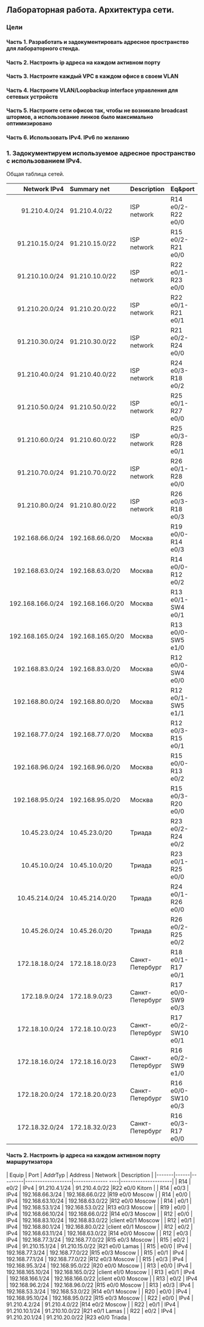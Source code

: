 ## Лабораторная работа. Архитектура сети.

### Цели

#### Часть 1. Разработать и задокументировать адресное пространство для лабораторного стенда.

#### Часть 2. Настроить ip адреса на каждом активном порту 

#### Часть 3. Настроите каждый VPC в каждом офисе в своем VLAN

#### Часть 4. Настроите VLAN/Loopbackup interface управления для сетевых устройств

#### Часть 5. Настроите сети офисов так, чтобы не возникало broadcast   штормов,     а использование линков было максимально оптимизировано

#### Часть 6. Использовать IPv4. IPv6 по желанию

###  1. Задокументируем используемое адресное пространство с использованием IPv4.


  Общая таблица сетей.

| Network IPv4       | Summary net    |  Description   | Eq&port             |          
|-------------------:|:---------------|----------------|---------------------|
|  91.210.4.0/24     |91.210.4.0/22   |   ISP network  |R14 e0/2- R22 e0/0   | 
|  91.210.15.0/24    |91.210.15.0/22  |   ISP network  |R15 e0/2- R21 e0/0   |
|  91.210.10.0/24    |91.210.10.0/22  |   ISP network  |R22 e0/1- R23 e0/0   |
|  91.210.20.0/24    |91.210.20.0/22  |   ISP network  |R22 e0/1- R21 e0/1   |
|  91.210.30.0/24    |91.210.30.0/22  |   ISP network  |R21 e0/2- R24 e0/0   |
|  91.210.40.0/24    |91.210.40.0/22  |   ISP network  |R24 e0/3- R18 e0/2   |
|  91.210.50.0/24    |91.210.50.0/22  |   ISP network  |R25 e0/1- R27 e0/0   |
|  91.210.60.0/24    |91.210.60.0/22  |   ISP network  |R25 e0/3- R28 e0/1   |
|  91.210.70.0/24    |91.210.70.0/22  |   ISP network  |R26 e0/1- R28 e0/0   |
|  91.210.80.0/24    |91.210.80.0/22  |   ISP network  |R26 e0/3- R18 e0/3   |
|  192.168.66.0/24   |192.168.66.0/20 | Москва         |R19 e0/0- R14 e0/3   |
|  192.168.63.0/24   |192.168.63.0/20 | Москва         |R14 e0/0- R12 e0/2   |
|  192.168.166.0/24  |192.168.166.0/20| Москва         |R13 e0/1- SW4 e0/1   |
|  192.168.165.0/24  |192.168.165.0/20| Москва         |R13 e0/0- SW5 e1/0   |
|  192.168.83.0/24   |192.168.83.0/20 | Москва         |R12 e0/0- SW4 e0/0   |
|  192.168.80.0/24   |192.168.80.0/20 | Москва         |R12 e0/1- SW5 e1/1   |
|  192.168.77.0/24   |192.168.77.0/20 | Москва         |R12 e0/3- R15 e0/1   |
|  192.168.96.0/24   |192.168.96.0/20 | Москва         |R15 e0/0- R13 e0/2   |
|  192.168.95.0/24   |192.168.95.0/20 | Москва         |R15 e0/3- R20 e0/0   |
|  10.45.23.0/24     |10.45.23.0/20   | Триада         |R23 e0/2- R24 e0/2   |
|  10.45.10.0/24     |10.45.10.0/20   | Триада         |R23 e0/1- R25 e0/0   |
|  10.45.214.0/24    |10.45.214.0/20  | Триада         |R24 e0/1- R26 e0/0   |
|  10.45.26.0/24     |10.45.26.0/20   | Триада         |R26 e0/2- R25 e0/2   |
|  172.18.18.0/24    |172.18.18.0/23  | Санкт-Петербург|R18 e0/1- R17 e0/1   |
|  172.18.9.0/24     |172.18.9.0/23   | Санкт-Петербург|R17 e0/0- SW9 e0/3   |
|  172.18.10.0/24    |172.18.10.0/23  | Санкт-Петербург|R17 e0/2- SW10 e0/1  |
|  172.18.16.0/24    |172.18.16.0/23  | Санкт-Петербург|R16 e0/2- SW9 e1/0   |
|  172.18.20.0/24    |172.18.20.0/23  | Санкт-Петербург|R16 e0/0- SW10 e0/3  |
|  172.18.32.0/24    |172.18.32.0/23  | Санкт-Петербург|R16 e0/3- R17 e0/0   |



#### Часть 2. Настроить ip адреса на каждом активном порту маршрутизатора


| Equip | Port | AddrTyp | Address           | Network           | Description         |
|-------|------|---------|-------------------|-------------- ----|---------------------|
| R14   | e0/2 | IPv4    | 91.210.4.1/24     | 91.210.4.0/22     |R22 e0/0  Kitorn     |
| R14   | e0/3 | IPv4    | 192.168.66.3/24   | 192.168.66.0/22   |R19 e0/0  Moscow     |
| R14   | e0/0 | IPv4    | 192.168.63.10/24  | 192.168.63.0/22   |R12 e0/0  Moscow     |
| R14   | e0/1 | IPv4    | 192.168.53.1/24   | 192.168.53.0/22   |R13 e0/3  Moscow     |
| R19   | e0/0 | IPv4    | 192.168.66.10/24  | 192.168.66.0/22   |R14 e0/3  Moscow     |
| R12   | e0/0 | IPv4    | 192.168.83.10/24  | 192.168.83.0/22   |client e0/1  Moscow  |
| R12   | e0/1 | IPv4    | 192.168.80.1/24   | 192.168.80.0/22   |client e0/1  Moscow  |
| R12   | e0/2 | IPv4    | 192.168.63.11/24  | 192.168.63.0/22   |R14 e0/0  Moscow     |
| R12   | e0/3 | IPv4    | 192.168.77.3/24   | 192.168.77.0/22   |R15 e0/3  Moscow     |
| R15   | e0/2 | IPv4    | 91.210.15.1/24    | 91.210.15.0/22    |R21 e0/0  Lamas      |
| R15   | e0/0 | IPv4    | 192.168.77.3/24   | 192.168.77.0/22   |R15 e0/3  Moscow     |
| R15   | e0/1 | IPv4    | 192.168.77.1/24   | 192.168.77.0/22   |R12 e0/3  Moscow     |
| R15   | e0/3 | IPv4    | 192.168.95.3/24   | 192.168.95.0/22   |R20 e0/0  Moscow     |
| R13   | e0/0 | IPv4    | 192.168.165.10/24 | 192.168.165.0/22  |client e1/0 Moscow   |
| R13   | e0/1 | IPv4    | 192.168.166.1/24  | 192.168.166.0/22  |client e0/0 Moscow   |
| R13   | e0/2 | IPv4    | 192.168.96.2/24   | 192.168.96.0/22   |R15 e0/0 Moscow      |
| R13   | e0/3 | IPv4    | 192.168.53.3/24   | 192.168.53.0/22   |R14 e0/1 Moscow      |
| R20   | e0/0 | IPv4    | 192.168.95.10/24  | 192.168.95.0/22   |R15 e0/3 Moscow      |
| R22   | e0/0 | IPv4    | 91.210.4.2/24     | 91.210.4.0/22     |R14 e0/2 Moscow      |
| R22   | e0/1 | IPv4    | 91.210.10.1/24    | 91.210.10.0/22    |R21 e0/1 Lamas       |
| R22   | e0/2 | IPv4    | 91.210.20.1/24    | 91.210.20.0/22    |R23 e0/0 Triada      |
